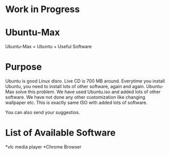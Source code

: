 Work in Progress
================
Ubuntu-Max
==========

Ubuntu-Max = Ubuntu + Useful Software


Purpose
=======
Ubuntu is good Linux disro. Live CD is 700 MB around. Everytime you install Ubuntu, you need to install lots of other software, again and again. Ubuntu-Max solve this problem.
We have used Ubuntu.iso and added lots of other software. We have not done any other customization like changing wallpaper etc. This is exactly same ISO with added lots of software.

You can also send your suggestios.


List of Available Software
==========================
*vlc media player
*Chrome Browser

